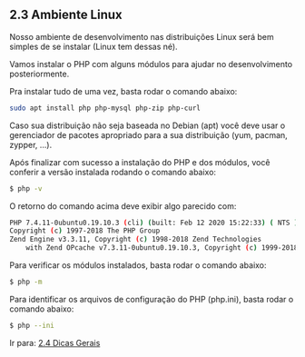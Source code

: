 ## 2.3 Ambiente Linux

Nosso ambiente de desenvolvimento nas distribuições Linux será bem simples de se instalar (Linux tem dessas né).

Vamos instalar o PHP com alguns módulos para ajudar no desenvolvimento posteriormente.

Pra instalar tudo de uma vez, basta rodar o comando abaixo:

```bash
sudo apt install php php-mysql php-zip php-curl
```

Caso sua distribuição não seja baseada no Debian (apt) você deve usar o gerenciador de pacotes apropriado para a sua distribuição (yum, pacman, zypper, ...).

Após finalizar com sucesso a instalação do PHP e dos módulos, você conferir a versão instalada rodando o comando abaixo:

```bash
$ php -v
```

O retorno do comando acima deve exibir algo parecido com:

```bash
PHP 7.4.11-0ubuntu0.19.10.3 (cli) (built: Feb 12 2020 15:22:33) ( NTS )
Copyright (c) 1997-2018 The PHP Group
Zend Engine v3.3.11, Copyright (c) 1998-2018 Zend Technologies
    with Zend OPcache v7.3.11-0ubuntu0.19.10.3, Copyright (c) 1999-2018, by Zend Technologies
```

Para verificar os módulos instalados, basta rodar o comando abaixo:

```bash
$ php -m
```

Para identificar os arquivos de configuração do PHP (php.ini), basta rodar o comando abaixo:

```bash
$ php --ini
```

Ir para: [2.4 Dicas Gerais](4-Dicas-gerais.md)

